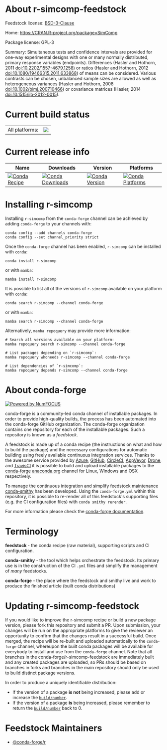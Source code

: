 About r-simcomp-feedstock
=========================

Feedstock license: [BSD-3-Clause](https://github.com/conda-forge/r-simcomp-feedstock/blob/main/LICENSE.txt)

Home: https://CRAN.R-project.org/package=SimComp

Package license: GPL-3

Summary: Simultaneous tests and confidence intervals are provided for one-way experimental designs with one or many normally distributed, primary response variables (endpoints). Differences (Hasler and Hothorn, 2011 <doi:10.2202/1557-4679.1258>) or ratios (Hasler and Hothorn, 2012 <doi:10.1080/19466315.2011.633868>) of means can be considered. Various contrasts can be chosen, unbalanced sample sizes are allowed as well as heterogeneous variances (Hasler and Hothorn, 2008 <doi:10.1002/bimj.200710466>) or covariance matrices (Hasler, 2014 <doi:10.1515/ijb-2012-0015>).

Current build status
====================


<table><tr><td>All platforms:</td>
    <td>
      <a href="https://dev.azure.com/conda-forge/feedstock-builds/_build/latest?definitionId=1616&branchName=main">
        <img src="https://dev.azure.com/conda-forge/feedstock-builds/_apis/build/status/r-simcomp-feedstock?branchName=main">
      </a>
    </td>
  </tr>
</table>

Current release info
====================

| Name | Downloads | Version | Platforms |
| --- | --- | --- | --- |
| [![Conda Recipe](https://img.shields.io/badge/recipe-r--simcomp-green.svg)](https://anaconda.org/conda-forge/r-simcomp) | [![Conda Downloads](https://img.shields.io/conda/dn/conda-forge/r-simcomp.svg)](https://anaconda.org/conda-forge/r-simcomp) | [![Conda Version](https://img.shields.io/conda/vn/conda-forge/r-simcomp.svg)](https://anaconda.org/conda-forge/r-simcomp) | [![Conda Platforms](https://img.shields.io/conda/pn/conda-forge/r-simcomp.svg)](https://anaconda.org/conda-forge/r-simcomp) |

Installing r-simcomp
====================

Installing `r-simcomp` from the `conda-forge` channel can be achieved by adding `conda-forge` to your channels with:

```
conda config --add channels conda-forge
conda config --set channel_priority strict
```

Once the `conda-forge` channel has been enabled, `r-simcomp` can be installed with `conda`:

```
conda install r-simcomp
```

or with `mamba`:

```
mamba install r-simcomp
```

It is possible to list all of the versions of `r-simcomp` available on your platform with `conda`:

```
conda search r-simcomp --channel conda-forge
```

or with `mamba`:

```
mamba search r-simcomp --channel conda-forge
```

Alternatively, `mamba repoquery` may provide more information:

```
# Search all versions available on your platform:
mamba repoquery search r-simcomp --channel conda-forge

# List packages depending on `r-simcomp`:
mamba repoquery whoneeds r-simcomp --channel conda-forge

# List dependencies of `r-simcomp`:
mamba repoquery depends r-simcomp --channel conda-forge
```


About conda-forge
=================

[![Powered by
NumFOCUS](https://img.shields.io/badge/powered%20by-NumFOCUS-orange.svg?style=flat&colorA=E1523D&colorB=007D8A)](https://numfocus.org)

conda-forge is a community-led conda channel of installable packages.
In order to provide high-quality builds, the process has been automated into the
conda-forge GitHub organization. The conda-forge organization contains one repository
for each of the installable packages. Such a repository is known as a *feedstock*.

A feedstock is made up of a conda recipe (the instructions on what and how to build
the package) and the necessary configurations for automatic building using freely
available continuous integration services. Thanks to the awesome service provided by
[Azure](https://azure.microsoft.com/en-us/services/devops/), [GitHub](https://github.com/),
[CircleCI](https://circleci.com/), [AppVeyor](https://www.appveyor.com/),
[Drone](https://cloud.drone.io/welcome), and [TravisCI](https://travis-ci.com/)
it is possible to build and upload installable packages to the
[conda-forge](https://anaconda.org/conda-forge) [anaconda.org](https://anaconda.org/)
channel for Linux, Windows and OSX respectively.

To manage the continuous integration and simplify feedstock maintenance
[conda-smithy](https://github.com/conda-forge/conda-smithy) has been developed.
Using the ``conda-forge.yml`` within this repository, it is possible to re-render all of
this feedstock's supporting files (e.g. the CI configuration files) with ``conda smithy rerender``.

For more information please check the [conda-forge documentation](https://conda-forge.org/docs/).

Terminology
===========

**feedstock** - the conda recipe (raw material), supporting scripts and CI configuration.

**conda-smithy** - the tool which helps orchestrate the feedstock.
                   Its primary use is in the construction of the CI ``.yml`` files
                   and simplify the management of *many* feedstocks.

**conda-forge** - the place where the feedstock and smithy live and work to
                  produce the finished article (built conda distributions)


Updating r-simcomp-feedstock
============================

If you would like to improve the r-simcomp recipe or build a new
package version, please fork this repository and submit a PR. Upon submission,
your changes will be run on the appropriate platforms to give the reviewer an
opportunity to confirm that the changes result in a successful build. Once
merged, the recipe will be re-built and uploaded automatically to the
`conda-forge` channel, whereupon the built conda packages will be available for
everybody to install and use from the `conda-forge` channel.
Note that all branches in the conda-forge/r-simcomp-feedstock are
immediately built and any created packages are uploaded, so PRs should be based
on branches in forks and branches in the main repository should only be used to
build distinct package versions.

In order to produce a uniquely identifiable distribution:
 * If the version of a package **is not** being increased, please add or increase
   the [``build/number``](https://docs.conda.io/projects/conda-build/en/latest/resources/define-metadata.html#build-number-and-string).
 * If the version of a package **is** being increased, please remember to return
   the [``build/number``](https://docs.conda.io/projects/conda-build/en/latest/resources/define-metadata.html#build-number-and-string)
   back to 0.

Feedstock Maintainers
=====================

* [@conda-forge/r](https://github.com/orgs/conda-forge/teams/r/)

